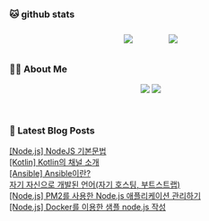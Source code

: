 
###  🐱 github stats  

<div id="main" align="center">
    <img src="https://github-readme-stats.vercel.app/api?username=peterica&count_private=true&show_icons=true&theme=radical"
        style="height: auto; margin-left: 20px; margin-right: 20px; padding: 10px;"/>
    <img src="https://github-readme-stats.vercel.app/api/top-langs/?username=peterica&layout=compact"   
        style="height: auto; margin-left: 20px; margin-right: 20px; padding: 10px;"/>
</div>

###  💁‍♀️ About Me  
<p align="center">
    <a href="https://peterica.tistory.com/"><img src="https://img.shields.io/badge/Blog-FF5722?style=flat-square&logo=Blogger&logoColor=white"/></a>
    <a href="mailto:ilovefran.ofm@gmail.com"><img src="https://img.shields.io/badge/Gmail-d14836?style=flat-square&logo=Gmail&logoColor=white&link=ilovefran.ofm@gmail.com"/></a>
</p>

<br>

### 📕 Latest Blog Posts   

<a href ="https://peterica.tistory.com/786"> [Node.js] NodeJS 기본문법 </a> <br>
<a href ="https://peterica.tistory.com/776"> [Kotlin] Kotlin의 채널 소개 </a> <br>
<a href ="https://peterica.tistory.com/781"> [Ansible] Ansible이란? </a> <br>
<a href ="https://peterica.tistory.com/784"> 자기 자신으로 개발된 언어(자기 호스팅, 부트스트랩) </a> <br>
<a href ="https://peterica.tistory.com/783"> [Node.js] PM2를 사용한 Node.js 애플리케이션 관리하기 </a> <br>
<a href ="https://peterica.tistory.com/785"> [Node.js] Docker를 이용한 샘플 node.js 작성 </a> <br>
